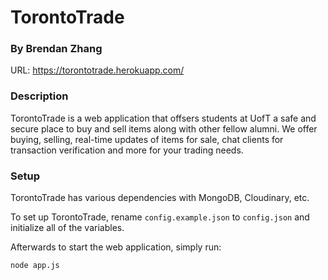 # TorontoTrade
### By Brendan Zhang
URL: https://torontotrade.herokuapp.com/

### Description
TorontoTrade is a web application that offsers students at UofT a safe and secure place to buy and
sell items along with other fellow alumni. We offer buying, selling, real-time updates of items for
sale, chat clients for transaction verification and more for your trading needs.

### Setup
TorontoTrade has various dependencies with MongoDB, Cloudinary, etc.

To set up TorontoTrade, rename `config.example.json` to `config.json` and initialize all of the variables.

Afterwards to start the web application, simply run:

```
node app.js
```


